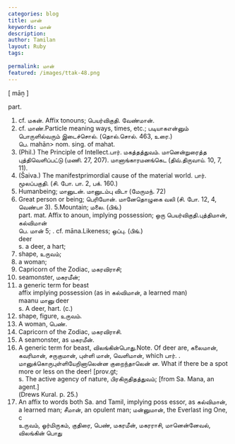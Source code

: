 ```yaml
---
categories: blog
title: மான்
keywords: மான்
description: 
author: Tamilan
layout: Ruby
tags: 
 
permalink: மான்
featured: /images/ttak-48.png
---
```

  
[ māṉ ]  
  
part.   
1. cf. மகன். Affix tonouns; பெயர்விகுதி. வேண்மான்.   
2. cf. மாண்.Particle meaning ways, times, etc.; படியாகஎன்னும் பொருளில்வரும் இடைச்சொல். (தொல்.சொல். 463, உரை.)  
பெ. mahān> nom. sing. of mahat.   
1. (Phil.) The Principle of Intellect.பார். மகத்தத்துவம். மானென்றுரைத்த புத்திவெளிப்பட்டு (மணி. 27, 207). மானாங்காரமனங்கெட (திவ்.திருவாய். 10, 7, 11).   
2. (Šaiva.) The manifestprimordial cause of the material world. பார். மூலப்பகுதி. (சி. போ. பா. 2, பக். 160.)   
3. Humanbeing; மானுடன். மானுடம்பு விடா (மேருமந். 72)  
4. Great person or being; பெரியோன். மானேதொழுகை வலி (சி. போ. 12, 4, வெண்பா 3). 5.Mountain; மலை. (பிங்.)  
part. mat. Affix to anoun, implying possession; ஒரு பெயர்விகுதி.புத்திமான், கல்விமான்  
பெ. மான் 5; . cf. māna.Likeness; ஒப்பு. (பிங்.)  
deer  
s. a deer, a hart;   
2. shape, உருவம்;   
3. a woman;   
4. Capricorn of the Zodiac, மகரவிராசி;   
5. seamonster, மகரமீன்;   
6. a generic term for beast  
affix implying possession (as in கல்விமான், a learned man)  
maanu மானு deer  
s. A deer, hart. (c.)   
2. shape, figure, உருவம்.   
3. A woman, பெண்.   
4. Capricorn of the Zodiac, மகரவிராசி.   
5. A seamonster, as மகரமீன்.   
6. A generic term for beast, விலங்கின்பொது.Note. Of deer are, கலைமான், கவரிமான், சருகுமான், புள்ளி மான், வெளிமான், which பார். . மானுக்கொருபுள்ளியேறினாலென்ன குறைந்தாலென் ன. What if there be a spot more or less on the deer! [prov.gt;   
s. The active agency of nature, பிரகிருதிதத்துவம்; [from Sa. Mana, an agent.]  
(Drews Kural. p. 25.)   
2. An affix to words both Sa. and Tamil, implying poss essor, as கல்விமான், a learned man; சீமான், an opulent man; மன்னுமான், the Everlast ing One, c  
உருவம், ஓர்மிருகம், குதிரை, பெண், மகரமீன், மகரராசி, மானென்னேவல், விலங்கின் பொது